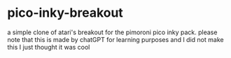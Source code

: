 # pico-inky-breakout
a simple clone of atari's breakout for the pimoroni pico inky pack. please note that this is made by chatGPT for learning purposes and I did not make this I just thought it was cool

